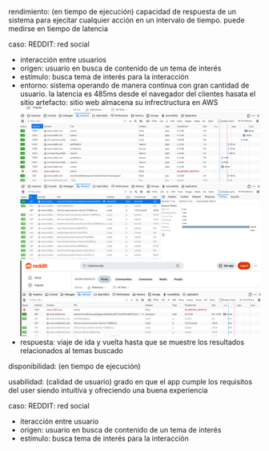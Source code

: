 rendimiento: (en tiempo de ejecución) capacidad de respuesta de un sistema para ejecitar cualquier acción en un intervalo de tiempo. puede medirse en tiempo de latencia

caso: REDDIT: red social
- interacción entre usuarios 
- origen: usuario en busca de contenido de un tema de interés
- estímulo: busca tema de interés para la interacción
- entorno: sistema operando de manera continua con gran cantidad de usuario. la latencia es 485ms desde el navegador del clientes hasata el sitio
artefacto: sitio web almacena su infrectructura en AWS
![imagen1](https://github.com/Cleber96/pruebando/blob/main/image1.jpeg)
![imagen2](https://github.com/Cleber96/pruebando/blob/main/image2.jpeg)
![imagen3](https://github.com/Cleber96/pruebando/blob/main/image3.jpeg)
- respuesta: viaje de ida y vuelta hasta que se muestre los resultados relacionados al temas buscado

disponibilidad: (en tiempo de ejecución) 

usabilidad: (calidad de usuario) grado en que el app cumple los requisitos  del user siendo intuitíva y ofreciendo una buena experiencia 

caso: REDDIT: red social
- iteracción entre usuario
- origen: usuario en busca de contenido de un tema de interés
- estímulo: busca tema de interés para la interacción
